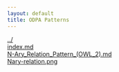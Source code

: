 ```yaml
---
layout: default
title: ODPA Patterns
---
```

  
[../](../)  
[index.md](./index.md)  
[N-Ary_Relation_Pattern_(OWL_2).md](./N-Ary_Relation_Pattern_(OWL_2).md)  
[Nary-relation.png](./Nary-relation.png)  
